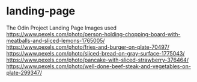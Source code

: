 # landing-page
The Odin Project Landing Page
Images used
https://www.pexels.com/photo/person-holding-chopping-board-with-meatballs-and-sliced-lemons-1765005/
https://www.pexels.com/photo/fries-and-burger-on-plate-70497/
https://www.pexels.com/photo/sliced-bread-on-gray-surface-1775043/
https://www.pexels.com/photo/pancake-with-sliced-strawberry-376464/
https://www.pexels.com/photo/well-done-beef-steak-and-vegetables-on-plate-299347/
